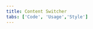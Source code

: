 ```yaml
---
title: Content Switcher
tabs: ['Code', 'Usage','Style']
---
```






<ComponentCode
    name="Content Switcher"
    component="content-switcher" 
    variation="content-switcher"
    experimental="true"
    hasReactVersion="true"
    >
</ComponentCode>
<ComponentCode
    name="Content Switcher with Icon" 
    component="content-switcher" 
    variation="content-switcher--with-icon"
    experimental="true"
    hasReactVersion="true"
    >
</ComponentCode>
<ComponentDocs component="content-switcher" experimental="true"></ComponentDocs>
